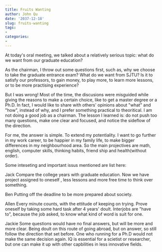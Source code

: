 ```yaml
---
title: Fruits Wanting
author: John Qu
date: '2037-12-18'
slug: fruits-wanting
tags:
- 
categories:
- 
---
```


At today's oral meeting, we talked about a relatively serious topic: what do we want from our graduate education?

As the chairman, I throw out some questions first, such as, why we choose  to take the graduate entrance exam? What do we want from SJTU? Is it to  satisfy our professors, to gain money, to play more, to learn more  lessons, or to be more practising experience?

But I was wrong!  Most of the time, the discusions were misguided while giving the reasons to make a certain    choice, like to get a master degree or a Ph.D.  In fact, I would like to share with others' opinions about "what"     and "how", instead of why, and I prefer something practical to  theoritical. I am not doing a good job as a       chairman. The  lesson I learned is: do not push too many questions, make one clear and  focused, and notice the sideflow of the direction. 

For me,  the answer is simple. To extend my potentiality. I want to go further in my work career, to be happier in my family life, to make bigger  differences in my neighbourhood area. So the main projectives are math,  english,  computer skills, thinking habits, friend ship and  health(without order). 

Some inteseting and important issus mentioned are list here:

Jack
Compare the college years with graduate education. Now we have project assigned to oneself , less lessons and more free time to think over something.

Ben
Putting off the deadline to be more prepared about society.

Allen
Every minute counts, with the ettitude of keeping on trying.
Prove oneself by taking some hard task after 4 years' doult.
Interjobs are "have to", because the job asked, to know what kind of word is suit for one.

Jackie
Some questions would have no final answers, but will be more and more clear.
Being doult on this route of going abroad, but on answer, so still follow the direction that set before.
One who running for a Ph.D would not make the same decision again.
IQ is essential for a scietist or researcher, but one can make it up with other capbilities in less innovative fields.